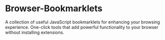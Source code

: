 # Browser-Bookmarklets
A collection of useful JavaScript bookmarklets for enhancing your browsing experience. One-click tools that add powerful functionality to your browser without installing extensions.
